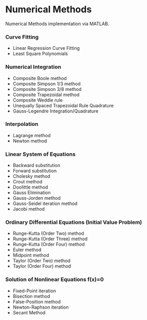 # Numerical Methods

Numerical Methods implementation via MATLAB.

### Curve Fitting
- Linear Regression Curve Fitting
- Least Square Polynomials 

### Numerical Integration
- Composite Boole method
- Composite Simpson 1/3 method
- Composite Simpson 3/8 method
- Composite Trapezoidal method
- Composite Weddle rule
- Unequally Spaced Trapezoidal Rule Quadrature
- Gauss-Legendre Integration/Quadrature

### Interpolation
- Lagrange method
- Newton method

### Linear System of Equations
- Backward substitution
- Forward substitution
- Cholesky method
- Crout method
- Doolittle method 
- Gauss Elimination
- Gauss-Jorden method 
- Gauss-Seidel iteration method
- Jacobi method

### Ordinary Differential Equations (Initial Value Problem)
- Runge-Kutta (Order Two) method
- Runge-Kutta (Order Three) method
- Runge-Kutta (Order Four) method
- Euler method
- Midpoint method
- Taylor (Order Two) method
- Taylor (Order Four) method

### Solution of Nonlinear Equations f(x)=0
- Fixed-Point iteration
- Bisection method
- False-Position method
- Newton-Raphson iteration
- Secant Method
